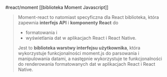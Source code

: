 #react/moment
[[biblioteka Moment Javascript]]

> Moment-react to natomiast specyficzna dla React biblioteka, która zapewnia **interfejs API** i **komponenty React** do 
>   - formatowania i 
>   - wyświetlania dat w aplikacjach React i React Native.
>
> Jest to **biblioteka warstwy interfejsu użytkownika**, która wykorzystuje funkcjonalności moment.js do parsowania i manipulowania datami, a następnie wykorzystuje te funkcjonalności do renderowania formatowanych dat w aplikacjach React i React Native.






